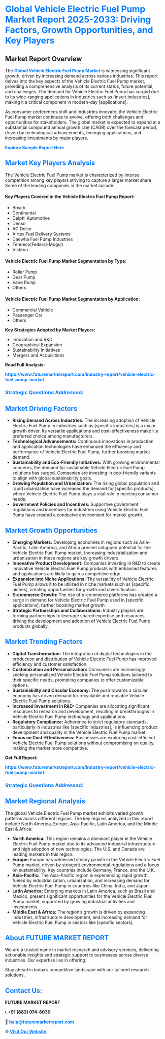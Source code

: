 <h1 style="color: #007BFF;">Global Vehicle Electric Fuel Pump Market Report 2025-2033: Driving Factors, Growth Opportunities, and Key Players</h1>

<section id="overview">
<h2>Market Report Overview</h2>
<p>The <a href="https://www.futuremarketreport.com/industry-report/vehicle-electric-fuel-pump-market" style="color: #007BFF; text-decoration: none;"><strong>Global Vehicle Electric Fuel Pump Market</strong></a> is witnessing significant growth, driven by increasing demand across various industries. This report delves into the key aspects of the Vehicle Electric Fuel Pump market, providing a comprehensive analysis of its current status, future potential, and challenges. The demand for Vehicle Electric Fuel Pump has surged due to its wide-ranging applications in industries such as [insert industries], making it a critical component in modern-day [applications].</p>
<p>As consumer preferences shift and industries innovate, the Vehicle Electric Fuel Pump market continues to evolve, offering both challenges and opportunities for stakeholders. The global market is expected to expand at a substantial compound annual growth rate (CAGR) over the forecast period, driven by technological advancements, emerging applications, and increasing investments by major players.</p>
</section>

<section id="overview">
<p><a href="https://www.futuremarketreport.com/request-sample/reportId=54843" style="color: #007BFF; text-decoration: none;"><strong>Explore Sample Report Here</strong></a></p>
</section>

<section id="key-players">
<h2 style="color: #007BFF;">Market Key Players Analysis</h2>
<p>The Vehicle Electric Fuel Pump market is characterized by intense competition among key players striving to capture a larger market share. Some of the leading companies in the market include:</p>
<h4>Key Players Covered in the Vehicle Electric Fuel Pump Report:</h4>
<ul><li>Bosch</li><li>Continental</li><li>Delphi Automotive</li><li>Denso</li><li>AC Delco</li><li>Airtex Fuel Delivery Systems</li><li>Daewha Fuel Pump Industries</li><li>Tenneco(Federal-Mogul)</li><li>Visteon</li></ul>
<h4>Vehicle Electric Fuel Pump Market Segmentation by Type:</h4>
<ul><li>Roller Pump</li><li>Gear Pump</li><li>Vane Pump</li><li>Others</li></ul>

<h4>Vehicle Electric Fuel Pump Market Segmentation by Application:</h4>
<ul><li>Commercial Vehicle</li><li>Passenger Car</li><li>Others</li></ul>
<p><strong>Key Strategies Adopted by Market Players:</strong></p>
<ul>
<li>Innovation and R&D</li>
<li>Geographical Expansion</li>
<li>Sustainability Initiatives</li>
<li>Mergers and Acquisitions</li>
</ul>
</section>

<section>
<p><strong>Read Full Analysis: </strong></p><a href="https://www.futuremarketreport.com/industry-report/vehicle-electric-fuel-pump-market" style="color: #007BFF; text-decoration: none;"><strong>https://www.futuremarketreport.com/industry-report/vehicle-electric-fuel-pump-market</strong></a>
<h3 style="color: #007BFF;">Strategic Questions Addressed:</h3>
</section>

<section id="driving-factors">
<h2 style="color: #007BFF;">Market Driving Factors</h2>
<ul>
<li><strong>Rising Demand Across Industries:</strong> The increasing adoption of Vehicle Electric Fuel Pump in industries such as [specific industries] is a major growth driver. Its versatile applications and cost-effectiveness make it a preferred choice among manufacturers.</li>
<li><strong>Technological Advancements:</strong> Continuous innovations in production and application technologies have enhanced the efficiency and performance of Vehicle Electric Fuel Pump, further boosting market demand.</li>
<li><strong>Sustainability and Eco-Friendly Initiatives:</strong> With growing environmental concerns, the demand for sustainable Vehicle Electric Fuel Pump solutions has surged. Companies are investing in eco-friendly variants to align with global sustainability goals.</li>
<li><strong>Growing Population and Urbanization:</strong> The rising global population and rapid urbanization have increased the demand for [specific products], where Vehicle Electric Fuel Pump plays a vital role in meeting consumer needs.</li>
<li><strong>Government Policies and Incentives:</strong> Supportive government regulations and incentives for industries using Vehicle Electric Fuel Pump have created a conducive environment for market growth.</li>
</ul>
</section>

<section id="growth-opportunities">
<h2 style="color: #007BFF;">Market Growth Opportunities</h2>
<ul>
<li><strong>Emerging Markets:</strong> Developing economies in regions such as Asia-Pacific, Latin America, and Africa present untapped potential for the Vehicle Electric Fuel Pump market. Increasing industrialization and urbanization in these regions are key growth drivers.</li>
<li><strong>Innovative Product Development:</strong> Companies investing in R&D to create innovative Vehicle Electric Fuel Pump products with enhanced features and applications are likely to gain a competitive edge.</li>
<li><strong>Expansion into Niche Applications:</strong> The versatility of Vehicle Electric Fuel Pump allows it to be utilized in niche markets such as [specific niches], creating opportunities for growth and diversification.</li>
<li><strong>E-commerce Growth:</strong> The rise of e-commerce platforms has created a surge in demand for Vehicle Electric Fuel Pump used in [specific applications], further boosting market growth.</li>
<li><strong>Strategic Partnerships and Collaborations:</strong> Industry players are forming partnerships to leverage shared expertise and resources, driving the development and adoption of Vehicle Electric Fuel Pump products globally.</li>
</ul>
</section>

<section id="trending-factors">
<h2 style="color: #007BFF;">Market Trending Factors</h2>
<ul>
<li><strong>Digital Transformation:</strong> The integration of digital technologies in the production and distribution of Vehicle Electric Fuel Pump has improved efficiency and customer satisfaction.</li>
<li><strong>Customization and Personalization:</strong> Consumers are increasingly seeking personalized Vehicle Electric Fuel Pump solutions tailored to their specific needs, prompting companies to offer customizable options.</li>
<li><strong>Sustainability and Circular Economy:</strong> The push towards a circular economy has driven demand for recyclable and reusable Vehicle Electric Fuel Pump solutions.</li>
<li><strong>Increased Investment in R&D:</strong> Companies are allocating significant resources to research and development, resulting in breakthroughs in Vehicle Electric Fuel Pump technology and applications.</li>
<li><strong>Regulatory Compliance:</strong> Adherence to strict regulatory standards, particularly in industries like [specific industries], is influencing product development and quality in the Vehicle Electric Fuel Pump market.</li>
<li><strong>Focus on Cost-Effectiveness:</strong> Businesses are exploring cost-efficient Vehicle Electric Fuel Pump solutions without compromising on quality, making the market more competitive.</li>
</ul>
</section>

<section>
<p><strong>Get Full Report: </strong></p><a href="https://www.futuremarketreport.com/industry-report/vehicle-electric-fuel-pump-market" style="color: #007BFF; text-decoration: none;"><strong>https://www.futuremarketreport.com/industry-report/vehicle-electric-fuel-pump-market</strong></a>
<h3 style="color: #007BFF;">Strategic Questions Addressed:</h3>
</section>


<section id="regional-analysis">
<h2 style="color: #007BFF;">Market Regional Analysis</h2>
<p>The global Vehicle Electric Fuel Pump market exhibits varied growth patterns across different regions. The key regions analyzed in this report include North America, Europe, Asia-Pacific, Latin America, and the Middle East & Africa:</p>
<ul>
<li><strong>North America:</strong> This region remains a dominant player in the Vehicle Electric Fuel Pump market due to its advanced industrial infrastructure and high adoption of new technologies. The U.S. and Canada are leading markets in this region.</li>
<li><strong>Europe:</strong> Europe has witnessed steady growth in the Vehicle Electric Fuel Pump market, driven by stringent environmental regulations and a focus on sustainability. Key countries include Germany, France, and the U.K.</li>
<li><strong>Asia-Pacific:</strong> The Asia-Pacific region is experiencing rapid growth, fueled by industrialization, urbanization, and increasing demand for Vehicle Electric Fuel Pump in countries like China, India, and Japan.</li>
<li><strong>Latin America:</strong> Emerging markets in Latin America, such as Brazil and Mexico, present significant opportunities for the Vehicle Electric Fuel Pump market, supported by growing industrial activities and investments.</li>
<li><strong>Middle East & Africa:</strong> The region’s growth is driven by expanding industries, infrastructure development, and increasing demand for Vehicle Electric Fuel Pump in sectors like [specific sectors].</li>
</ul>
</section>

<footer>
<h2 style="color: #007BFF;">About FUTURE MARKET REPORT</h2>
<p>We are a trusted name in market research and advisory services, delivering actionable insights and strategic support to businesses across diverse industries. Our expertise lies in offering:</p>

<p>Stay ahead in today’s competitive landscape with our tailored research solutions.</p>

<h2 style="color: #007BFF;">Contact Us:</h2>
<p><strong>FUTURE MARKET REPORT</strong></p>
<p>📞 <strong>+91 (883) 074-8030</strong></p>
<p>📧 <strong><a href="mailto:help@futuremarketreport.com" style="color: #007BFF;">help@futuremarketreport.com</a></strong></p>
<p>🌐 <strong><a href="https://www.futuremarketreport.com/" style="color: #007BFF;">Visit Our Website</a></strong></p>
</footer>